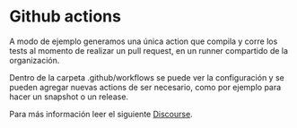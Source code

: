 # Github actions

A modo de ejemplo generamos una única action que compila y corre los tests al momento de realizar un pull request,
en un runner compartido de la organización. 

Dentro de la carpeta .github/workflows se puede ver la configuración y se pueden agregar nuevas actions de ser necesario,
como por ejemplo para hacer un snapshot o un release.

Para más información leer el siguiente [Discourse](https://discourse.despegar.com/t/github-actions-lineamientos-y-recomendaciones/2032).